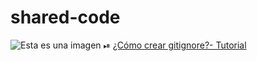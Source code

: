 # shared-code

![Esta es una imagen](https://user-images.githubusercontent.com/63796774/178591241-07ce30bf-4da0-4d9d-ab0d-118a9719d86b.jpg)
⏯ [¿Cómo crear gitignore?- Tutorial](https://youtu.be/5tP1Ra73c38)
